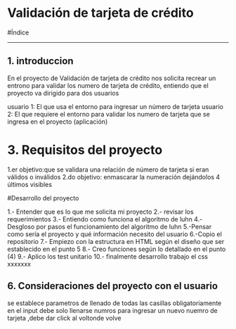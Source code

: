 # Validación de tarjeta de crédito

#Índice

***

## 1. introduccion 

En el proyecto de Validación de tarjeta de crédito nos solicita recrear un entrono para validar los numero de tarjeta de crédito,  entiendo que el proyecto va dirigido para dos usuarios

usuario 1: El que usa el entorno para ingresar un número de tarjeta 
usuario 2: El que requiere el entorno para validar los numero de tarjeta que se ingresa en el proyecto (aplicación)
 
# 3. Requisitos del proyecto
1.er objetivo:que se validara una relación de número de tarjeta si eran válidos o inválidos
2.do objetivo: enmascarar la numeración dejándolos 4 últimos visibles


#Desarrollo del proyecto

1.- Entender que es lo que me solicita mi proyecto 
2.- revisar los requerimientos
3.- Entiendo  como funciona el algoritmo de luhn
4.- Desgloso por pasos el funcionamiento del algoritmo de luhn
5.-Pensar  como sería el proyecto y qué información necesito del usuario
6.-Copio el repositorio 
7.- Empiezo con la estructura en HTML según el diseño que ser establecido en el punto 5 
8.- Creo funciones según lo detallado en el punto (4)
9.- Aplico los test unitario
10.- finalmente desarrollo trabajo el css
xxxxxxx
## 6. Consideraciones del proyecto con el usuario
se establece parametros de llenado de todas las casillas 
obligatoriamente
en el input debe solo llenarse numros
para ingresar un nuevo nuemro de tarjeta ,debe dar click al voltonde volve




 